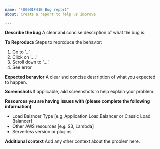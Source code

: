 ```yaml
---
name: "\U0001F41B Bug report"
about: Create a report to help us improve

---
```


**Describe the bug**
A clear and concise description of what the bug is.

**To Reproduce**
Steps to reproduce the behavior:
1. Go to '...'
2. Click on '....'
3. Scroll down to '....'
4. See error

**Expected behavior**
A clear and concise description of what you expected to happen.

**Screenshots**
If applicable, add screenshots to help explain your problem.

**Resources you are having issues with (please complete the following information):**
 - Load Balancer Type [e.g. Application Load Balancer or Classic Load Balancer]
 - Other AWS resources [e.g. S3, Lambda]
 - Serverless version or plugins

**Additional context**
Add any other context about the problem here.
